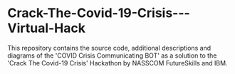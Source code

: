 # Crack-The-Covid-19-Crisis---Virtual-Hack
This repository contains the source code, additional descriptions and diagrams of the 'COVID Crisis Communicating BOT' as a solution to the 'Crack The Covid-19 Crisis' Hackathon by NASSCOM FutureSkills and IBM.
